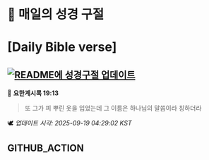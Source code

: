 # 🙏 매일의 성경 구절
# [Daily Bible verse]
## [![README에 성경구절 업데이트](https://github.com/DONGSUKA/first_test/actions/workflows/update-readme-bible.yml/badge.svg)](https://github.com/DONGSUKA/first_test/actions/workflows/update-readme-bible.yml)
<!-- START_BIBLE_VERSE -->
📖 **요한계시록 19:13**
> 또 그가 피 뿌린 옷을 입었는데 그 이름은 하나님의 말씀이라 칭하더라

🕊️ _업데이트 시각: 2025-09-19 04:29:02 KST_
  <!-- END_BIBLE_VERSE -->
## GITHUB_ACTION
